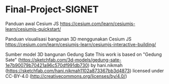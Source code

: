# Final-Project-SIGNET

Panduan awal Cesium JS
https://cesium.com/learn/cesiumjs-learn/cesiumjs-quickstart/

Panduan visualisasi bangunan 3D menggunakan Cesium JS
https://cesium.com/learn/cesiumjs-learn/cesiumjs-interactive-building/

Sumber model 3D bangunan Gedung Sate
This work is based on "Gedung Sate" (https://sketchfab.com/3d-models/gedung-sate-1e7b90079b70421a96c570df991db730) by hani.nikmah (https://sketchfab.com/hani.nikmah1102a873367bb3d4873) licensed under CC-BY-4.0 (http://creativecommons.org/licenses/by/4.0/)
